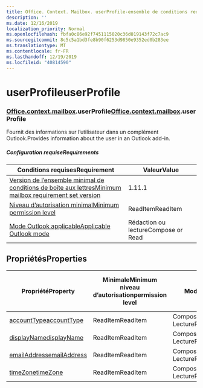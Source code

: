 ```yaml
---
title: Office. Context. Mailbox. userProfile-ensemble de conditions requises 1,7
description: ''
ms.date: 12/16/2019
localization_priority: Normal
ms.openlocfilehash: fbfa0c86e92f7451115020c36d019143f72c7ac9
ms.sourcegitcommit: 8c5c5a1bd3fe8b90f6253d9850e9352ed0b283ee
ms.translationtype: MT
ms.contentlocale: fr-FR
ms.lasthandoff: 12/19/2019
ms.locfileid: "40814590"
---
```

# <a name="userprofile"></a><span data-ttu-id="b4cb4-102">userProfile</span><span class="sxs-lookup"><span data-stu-id="b4cb4-102">userProfile</span></span>

### <a name="officeofficemdcontextofficecontextmdmailboxofficecontextmailboxmduserprofile"></a><span data-ttu-id="b4cb4-103">[Office](office.md)[.context](office.context.md)[.mailbox](office.context.mailbox.md).userProfile</span><span class="sxs-lookup"><span data-stu-id="b4cb4-103">[Office](office.md)[.context](office.context.md)[.mailbox](office.context.mailbox.md).userProfile</span></span>

<span data-ttu-id="b4cb4-104">Fournit des informations sur l’utilisateur dans un complément Outlook.</span><span class="sxs-lookup"><span data-stu-id="b4cb4-104">Provides information about the user in an Outlook add-in.</span></span>

##### <a name="requirements"></a><span data-ttu-id="b4cb4-105">Configuration requise</span><span class="sxs-lookup"><span data-stu-id="b4cb4-105">Requirements</span></span>

|<span data-ttu-id="b4cb4-106">Conditions requises</span><span class="sxs-lookup"><span data-stu-id="b4cb4-106">Requirement</span></span>| <span data-ttu-id="b4cb4-107">Valeur</span><span class="sxs-lookup"><span data-stu-id="b4cb4-107">Value</span></span>|
|---|---|
|[<span data-ttu-id="b4cb4-108">Version de l’ensemble minimal de conditions de boîte aux lettres</span><span class="sxs-lookup"><span data-stu-id="b4cb4-108">Minimum mailbox requirement set version</span></span>](../../requirement-sets/outlook-api-requirement-sets.md)| <span data-ttu-id="b4cb4-109">1.1</span><span class="sxs-lookup"><span data-stu-id="b4cb4-109">1.1</span></span>|
|[<span data-ttu-id="b4cb4-110">Niveau d’autorisation minimal</span><span class="sxs-lookup"><span data-stu-id="b4cb4-110">Minimum permission level</span></span>](/outlook/add-ins/understanding-outlook-add-in-permissions)| <span data-ttu-id="b4cb4-111">ReadItem</span><span class="sxs-lookup"><span data-stu-id="b4cb4-111">ReadItem</span></span>|
|[<span data-ttu-id="b4cb4-112">Mode Outlook applicable</span><span class="sxs-lookup"><span data-stu-id="b4cb4-112">Applicable Outlook mode</span></span>](/outlook/add-ins/#extension-points)| <span data-ttu-id="b4cb4-113">Rédaction ou lecture</span><span class="sxs-lookup"><span data-stu-id="b4cb4-113">Compose or Read</span></span>|

## <a name="properties"></a><span data-ttu-id="b4cb4-114">Propriétés</span><span class="sxs-lookup"><span data-stu-id="b4cb4-114">Properties</span></span>

| <span data-ttu-id="b4cb4-115">Propriété</span><span class="sxs-lookup"><span data-stu-id="b4cb4-115">Property</span></span> | <span data-ttu-id="b4cb4-116">Minimale</span><span class="sxs-lookup"><span data-stu-id="b4cb4-116">Minimum</span></span><br><span data-ttu-id="b4cb4-117">niveau d’autorisation</span><span class="sxs-lookup"><span data-stu-id="b4cb4-117">permission level</span></span> | <span data-ttu-id="b4cb4-118">Modes</span><span class="sxs-lookup"><span data-stu-id="b4cb4-118">Modes</span></span> | <span data-ttu-id="b4cb4-119">Type de retour</span><span class="sxs-lookup"><span data-stu-id="b4cb4-119">Return type</span></span> | <span data-ttu-id="b4cb4-120">Minimale</span><span class="sxs-lookup"><span data-stu-id="b4cb4-120">Minimum</span></span><br><span data-ttu-id="b4cb4-121">ensemble de conditions requises</span><span class="sxs-lookup"><span data-stu-id="b4cb4-121">requirement set</span></span> |
|---|---|---|---|:---:|
| [<span data-ttu-id="b4cb4-122">accountType</span><span class="sxs-lookup"><span data-stu-id="b4cb4-122">accountType</span></span>](/javascript/api/outlook/office.userprofile?view=outlook-js-1.7#accounttype) | <span data-ttu-id="b4cb4-123">ReadItem</span><span class="sxs-lookup"><span data-stu-id="b4cb4-123">ReadItem</span></span> | <span data-ttu-id="b4cb4-124">Composition</span><span class="sxs-lookup"><span data-stu-id="b4cb4-124">Compose</span></span><br><span data-ttu-id="b4cb4-125">Lecture</span><span class="sxs-lookup"><span data-stu-id="b4cb4-125">Read</span></span> | <span data-ttu-id="b4cb4-126">String</span><span class="sxs-lookup"><span data-stu-id="b4cb4-126">String</span></span> | [<span data-ttu-id="b4cb4-127">1,6</span><span class="sxs-lookup"><span data-stu-id="b4cb4-127">1.6</span></span>](../requirement-set-1.6/outlook-requirement-set-1.6.md) |
| [<span data-ttu-id="b4cb4-128">displayName</span><span class="sxs-lookup"><span data-stu-id="b4cb4-128">displayName</span></span>](/javascript/api/outlook/office.userprofile?view=outlook-js-1.7#displayname) | <span data-ttu-id="b4cb4-129">ReadItem</span><span class="sxs-lookup"><span data-stu-id="b4cb4-129">ReadItem</span></span> | <span data-ttu-id="b4cb4-130">Composition</span><span class="sxs-lookup"><span data-stu-id="b4cb4-130">Compose</span></span><br><span data-ttu-id="b4cb4-131">Lecture</span><span class="sxs-lookup"><span data-stu-id="b4cb4-131">Read</span></span> | <span data-ttu-id="b4cb4-132">String</span><span class="sxs-lookup"><span data-stu-id="b4cb4-132">String</span></span> | [<span data-ttu-id="b4cb4-133">1.1</span><span class="sxs-lookup"><span data-stu-id="b4cb4-133">1.1</span></span>](../requirement-set-1.1/outlook-requirement-set-1.1.md) |
| [<span data-ttu-id="b4cb4-134">emailAddress</span><span class="sxs-lookup"><span data-stu-id="b4cb4-134">emailAddress</span></span>](/javascript/api/outlook/office.userprofile?view=outlook-js-1.7#emailaddress) | <span data-ttu-id="b4cb4-135">ReadItem</span><span class="sxs-lookup"><span data-stu-id="b4cb4-135">ReadItem</span></span> | <span data-ttu-id="b4cb4-136">Composition</span><span class="sxs-lookup"><span data-stu-id="b4cb4-136">Compose</span></span><br><span data-ttu-id="b4cb4-137">Lecture</span><span class="sxs-lookup"><span data-stu-id="b4cb4-137">Read</span></span> | <span data-ttu-id="b4cb4-138">String</span><span class="sxs-lookup"><span data-stu-id="b4cb4-138">String</span></span> | [<span data-ttu-id="b4cb4-139">1.1</span><span class="sxs-lookup"><span data-stu-id="b4cb4-139">1.1</span></span>](../requirement-set-1.1/outlook-requirement-set-1.1.md) |
| [<span data-ttu-id="b4cb4-140">timeZone</span><span class="sxs-lookup"><span data-stu-id="b4cb4-140">timeZone</span></span>](/javascript/api/outlook/office.userprofile?view=outlook-js-1.7#timezone) | <span data-ttu-id="b4cb4-141">ReadItem</span><span class="sxs-lookup"><span data-stu-id="b4cb4-141">ReadItem</span></span> | <span data-ttu-id="b4cb4-142">Composition</span><span class="sxs-lookup"><span data-stu-id="b4cb4-142">Compose</span></span><br><span data-ttu-id="b4cb4-143">Lecture</span><span class="sxs-lookup"><span data-stu-id="b4cb4-143">Read</span></span> | <span data-ttu-id="b4cb4-144">String</span><span class="sxs-lookup"><span data-stu-id="b4cb4-144">String</span></span> | [<span data-ttu-id="b4cb4-145">1.1</span><span class="sxs-lookup"><span data-stu-id="b4cb4-145">1.1</span></span>](../requirement-set-1.1/outlook-requirement-set-1.1.md) |
